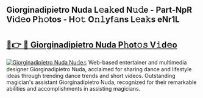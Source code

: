## Giorginadipietro Nuda L𝚎a𝚔ed N𝚞𝚍e - Part-NpR Vi𝚍𝚎o P𝚑𝚘tos - H𝚘𝚝 O𝚗𝚕yf𝚊ns L𝚎a𝚔s eNr1L

# <h2><a href="http://kfe9sxr.oniu.top/?m=Giorginadipietro+Nuda">🔗👉 🔴 Giorginadipietro Nuda P𝚑ot𝚘𝚜 V𝚒d𝚎o</a></h2>

[![Giorginadipietro Nuda Nu𝚍e𝚜](https://i.imgur.com/0qMVB7G.gif)](http://kfe9sxr.oniu.top/?m=Giorginadipietro+Nuda)
Web-based entertainer and multimedia designer Giorginadipietro Nuda, acclaimed for sharing dance and lifestyle ideas through trending dance trends and short videos. Outstanding magician's assistant Giorginadipietro Nuda, recognized for their remarkable abilities and accomplishments in assisting magicians.  
